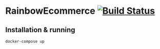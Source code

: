 # RainbowEcommerce [![Build Status](https://travis-ci.org/RainbowMakers/RainbowEcommerce.svg?branch=master)](https://travis-ci.org/RainbowMakers/RainbowEcommerce)

## Installation & running
   `docker-compose up`

